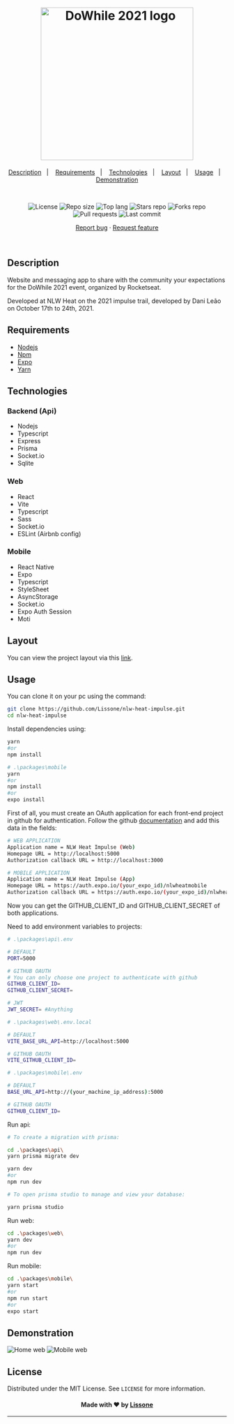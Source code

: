 <h1 align="center">
  <img alt="DoWhile 2021 logo" src="./packages/web/src/assets/logo.svg" width="350px">
</h1>

<p align="center">
  <a href="#description">Description</a>&nbsp;&nbsp;&nbsp;|&nbsp;&nbsp;&nbsp;
  <a href="#requirements">Requirements</a>&nbsp;&nbsp;&nbsp;|&nbsp;&nbsp;&nbsp;
  <a href="#technologies">Technologies</a>&nbsp;&nbsp;&nbsp;|&nbsp;&nbsp;&nbsp;
  <a href="#layout">Layout</a>&nbsp;&nbsp;&nbsp;|&nbsp;&nbsp;&nbsp;
  <a href="#usage">Usage</a>&nbsp;&nbsp;&nbsp;|&nbsp;&nbsp;&nbsp;
  <a href="#demonstration">Demonstration</a>
</p>
<br />
<p align="center">
  <img src="https://img.shields.io/static/v1?label=license&message=MIT" alt="License">
  <img src="https://img.shields.io/github/repo-size/Lissone/nlw-heat-impulse" alt="Repo size" />
  <img src="https://img.shields.io/github/languages/top/Lissone/nlw-heat-impulse" alt="Top lang" />
  <img src="https://img.shields.io/github/stars/Lissone/nlw-heat-impulse" alt="Stars repo" />
  <img src="https://img.shields.io/github/forks/Lissone/nlw-heat-impulse" alt="Forks repo" />
  <img src="https://img.shields.io/github/issues-pr/Lissone/nlw-heat-impulse" alt="Pull requests" >
  <img src="https://img.shields.io/github/last-commit/Lissone/nlw-heat-impulse" alt="Last commit" />
</p>

<p align="center">
  <a href="https://github.com/Lissone/nlw-heat-impulse/issues">Report bug</a>
  ·
  <a href="https://github.com/Lissone/nlw-heat-impulse/issues">Request feature</a>
</p>

<br />

## Description

Website and messaging app to share with the community your expectations for the DoWhile 2021 event, organized by Rocketseat. 

Developed at NLW Heat on the 2021 impulse trail, developed by Dani Leão on October 17th to 24th, 2021.

## Requirements

- [Nodejs](https://nodejs.org/en/)
- [Npm](https://www.npmjs.com/)
- [Expo](https://expo.dev/)
- [Yarn](https://yarnpkg.com/)

## Technologies

### Backend (Api)

- Nodejs
- Typescript
- Express
- Prisma
- Socket.io
- Sqlite

### Web

- React
- Vite
- Typescript
- Sass
- Socket.io
- ESLint (Airbnb config)

### Mobile

- React Native
- Expo
- Typescript
- StyleSheet
- AsyncStorage
- Socket.io
- Expo Auth Session
- Moti

## Layout

You can view the project layout via this <a href="https://www.figma.com/file/7HXNlFooVG8OvwJCIAEsRb/%5BNLW-Heat---Mission%3A-Impulse%5D-DoWhile2021?node-id=2%3A3" target="_blank">link</a>.

## Usage

You can clone it on your pc using the command:

```bash
git clone https://github.com/Lissone/nlw-heat-impulse.git
cd nlw-heat-impulse
```

Install dependencies using:

```bash
yarn
#or
npm install

# .\packages\mobile
yarn
#or
npm install
#or
expo install
```

First of all, you must create an OAuth application for each front-end project in github for authentication. Follow the github <a href="https://docs.github.com/en/developers/apps/building-oauth-apps/creating-an-oauth-app" target="_blank">documentation</a> and add this data in the fields:

```bash
# WEB APPLICATION
Application name = NLW Heat Impulse (Web)
Homepage URL = http://localhost:5000
Authorization callback URL = http://localhost:3000

# MOBILE APPLICATION
Application name = NLW Heat Impulse (App)
Homepage URL = https://auth.expo.io/(your_expo_id)/nlwheatmobile
Authorization callback URL = https://auth.expo.io/(your_expo_id)/nlwheatmobile
```

Now you can get the GITHUB_CLIENT_ID and GITHUB_CLIENT_SECRET of both applications.

Need to add environment variables to projects:

```bash
# .\packages\api\.env

# DEFAULT
PORT=5000

# GITHUB OAUTH
# You can only choose one project to authenticate with github
GITHUB_CLIENT_ID=
GITHUB_CLIENT_SECRET=

# JWT
JWT_SECRET= #Anything
```

```bash
# .\packages\web\.env.local

# DEFAULT
VITE_BASE_URL_API=http://localhost:5000

# GITHUB OAUTH
VITE_GITHUB_CLIENT_ID=
```

```bash
# .\packages\mobile\.env

# DEFAULT
BASE_URL_API=http://(your_machine_ip_address):5000

# GITHUB OAUTH
GITHUB_CLIENT_ID=
```

Run api:

```bash
# To create a migration with prisma:

cd .\packages\api\
yarn prisma migrate dev
```

```bash
yarn dev
#or
npm run dev
```

```bash
# To open prisma studio to manage and view your database:

yarn prisma studio
```

Run web:

```bash
cd .\packages\web\
yarn dev
#or
npm run dev
```

Run mobile:

```bash
cd .\packages\mobile\
yarn start
#or
npm run start
#or
expo start
```

## Demonstration

<img src="./.github/web-home-demo.png" alt="Home web" />
<img src="./.github/mobile-home-demo.png" alt="Mobile web" />

## License

Distributed under the MIT License. See `LICENSE` for more information.

<h4 align="center">
  Made with ❤️ by <a href="https://github.com/Lissone" target="_blank">Lissone</a>
</h4>

<hr />

